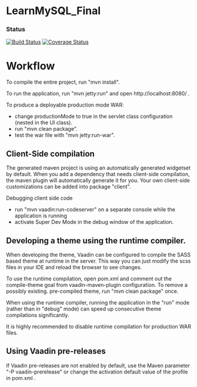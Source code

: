 LearnMySQL_Final
=============

### Status
[![Build Status](https://travis-ci.org/TottemhamHotcarl/LearnMySQL_ENDGAME.png)](https://travis-ci.org/TottemhamHotcarl/LearnMySQL_ENDGAME)
<a href='https://coveralls.io/github/TottemhamHotcarl/LearnMySQL_ENDGAME?branch=master'><img src='https://coveralls.io/repos/github/TottemhamHotcarl/LearnMySQL_ENDGAME/badge.png?branch=master' alt='Coverage Status' /></a>


Workflow
========

To compile the entire project, run "mvn install".

To run the application, run "mvn jetty:run" and open http://localhost:8080/ .

To produce a deployable production mode WAR:
- change productionMode to true in the servlet class configuration (nested in the UI class).
- run "mvn clean package".
- test the war file with "mvn jetty:run-war".

Client-Side compilation
-------------------------

The generated maven project is using an automatically generated widgetset by default. 
When you add a dependency that needs client-side compilation, the maven plugin will 
automatically generate it for you. Your own client-side customizations can be added into
package "client".

Debugging client side code
  - run "mvn vaadin:run-codeserver" on a separate console while the application is running
  - activate Super Dev Mode in the debug window of the application.

Developing a theme using the runtime compiler.
-------------------------

When developing the theme, Vaadin can be configured to compile the SASS based
theme at runtime in the server. This way you can just modify the scss files in
your IDE and reload the browser to see changes.

To use the runtime compilation, open pom.xml and comment out the compile-theme 
goal from vaadin-maven-plugin configuration. To remove a possibly existing. 
pre-compiled theme, run "mvn clean package" once.

When using the runtime compiler, running the application in the "run" mode 
(rather than in "debug" mode) can speed up consecutive theme compilations
significantly.

It is highly recommended to disable runtime compilation for production WAR files.

Using Vaadin pre-releases
-------------------------

If Vaadin pre-releases are not enabled by default, use the Maven parameter
"-P vaadin-prerelease" or change the activation default value of the profile in pom.xml .
